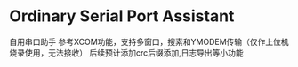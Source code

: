 #  Ordinary Serial Port Assistant
自用串口助手
参考XCOM功能，支持多窗口，搜索和YMODEM传输（仅作上位机烧录使用，无法接收）
后续预计添加crc后缀添加,日志导出等小功能
